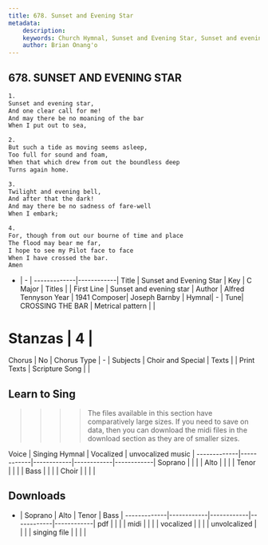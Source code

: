 ```yaml
---
title: 678. Sunset and Evening Star
metadata:
    description: 
    keywords: Church Hymnal, Sunset and Evening Star, Sunset and evening star, 
    author: Brian Onang'o
---
```



## 678. SUNSET AND EVENING STAR

```txt
1.
Sunset and evening star, 
And one clear call for me! 
And may there be no moaning of the bar 
When I put out to sea, 

2.
But such a tide as moving seems asleep, 
Too full for sound and foam, 
When that which drew from out the boundless deep 
Turns again home. 

3.
Twilight and evening bell, 
And after that the dark! 
And may there be no sadness of fare-well 
When I embark; 

4.
For, though from out our bourne of time and place 
The flood may bear me far, 
I hope to see my Pilot face to face 
When I have crossed the bar. 
Amen
```

- |   -  |
-------------|------------|
Title | Sunset and Evening Star |
Key | C Major |
Titles |  |
First Line | Sunset and evening star |
Author | Alfred Tennyson
Year | 1941
Composer| Joseph Barnby |
Hymnal|  - |
Tune| CROSSING THE BAR |
Metrical pattern | |
# Stanzas | 4 |
Chorus | No |
Chorus Type | - |
Subjects | Choir and Special |
Texts |  |
Print Texts | 
Scripture Song |  |
  
## Learn to Sing

>>>> The files available in this section have comparatively large sizes. If you need to save on data, then you can download the midi files in the download section as they are of smaller sizes.

Voice |  Singing Hymnal | Vocalized | unvocalized music |
-------------|------------|------------|------------|------------|
Soprano | | | |
Alto | | | |
Tenor | | | |
Bass | | | |
Choir | | | |

## Downloads

- |  Soprano | Alto | Tenor | Bass |
-------------|------------|------------|------------|------------|
pdf | | | |
midi | | | |
vocalized | | | |
unvolcalized | | | |
singing file | | | |
  